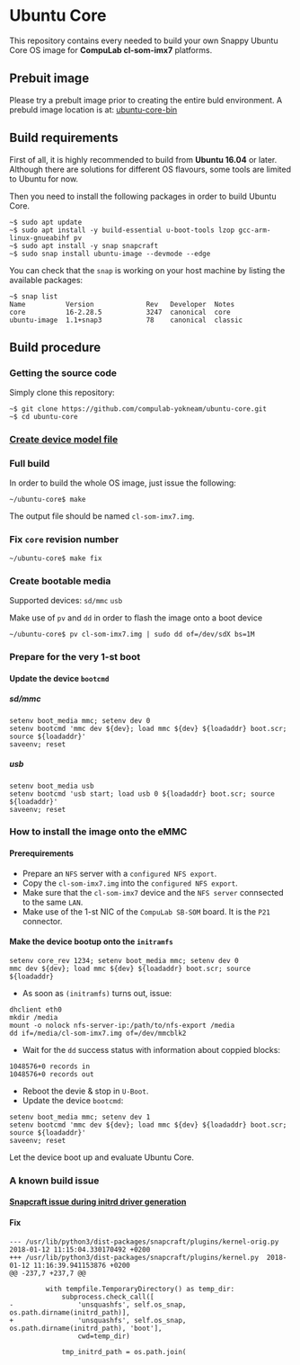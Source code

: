 # Ubuntu Core

This repository contains every needed to build your own Snappy Ubuntu Core OS image for **CompuLab cl-som-imx7** platforms.

## Prebuit image
Please try a prebult image prior to creating the entire buld environment.
A prebuld image location is at:  [ubuntu-core-bin](https://github.com/compulab-yokneam/ubuntu-core-bin/tree/master#ubuntu-core-bin)

## Build requirements

First of all, it is highly recommended to build from **Ubuntu 16.04** or later. Although there are solutions for different OS flavours, some tools are limited to Ubuntu for now.

Then you need to install the following packages in order to build Ubuntu Core.
```
~$ sudo apt update
~$ sudo apt install -y build-essential u-boot-tools lzop gcc-arm-linux-gnueabihf pv
~$ sudo apt install -y snap snapcraft
~$ sudo snap install ubuntu-image --devmode --edge
```

You can check that the `snap` is working on your host machine by listing the available packages:
```
~$ snap list
Name          Version             Rev   Developer  Notes
core          16-2.28.5           3247  canonical  core
ubuntu-image  1.1+snap3           78    canonical  classic
```

## Build procedure

### Getting the source code

Simply clone this repository:
```
~$ git clone https://github.com/compulab-yokneam/ubuntu-core.git
~$ cd ubuntu-core
```

### [Create device model file](./model#model-assertion)

### Full build

In order to build the whole OS image, just issue the following:
```
~/ubuntu-core$ make
```
The output file should be named `cl-som-imx7.img`.

### Fix `core` revision number
```
~/ubuntu-core$ make fix
```

### Create bootable media
Supported devices: `sd/mmc` `usb`

Make use of `pv` and `dd` in order to flash the image onto a boot device

```
~/ubuntu-core$ pv cl-som-imx7.img | sudo dd of=/dev/sdX bs=1M
```

### Prepare for the very 1-st boot
#### Update the device `bootcmd`
##### sd/mmc
```
setenv boot_media mmc; setenv dev 0
setenv bootcmd 'mmc dev ${dev}; load mmc ${dev} ${loadaddr} boot.scr; source ${loadaddr}'
saveenv; reset
```
##### usb
```
setenv boot_media usb
setenv bootcmd 'usb start; load usb 0 ${loadaddr} boot.scr; source ${loadaddr}'
saveenv; reset
```
### How to install the image onto the eMMC
#### Prerequirements 
* Prepare an `NFS` server with a `configured NFS export`.
* Copy the `cl-som-imx7.img` into the `configured NFS export`.
* Make sure that the `cl-som-imx7` device and the `NFS server` connsected to the same `LAN`.
* Make use of the 1-st NIC of the `CompuLab SB-SOM` board. It is the `P21` connector.
#### Make the device bootup onto the `initramfs`
```
setenv core_rev 1234; setenv boot_media mmc; setenv dev 0
mmc dev ${dev}; load mmc ${dev} ${loadaddr} boot.scr; source ${loadaddr}
```
* As soon as `(initramfs)` turns out, issue:
```
dhclient eth0
mkdir /media
mount -o nolock nfs-server-ip:/path/to/nfs-export /media
dd if=/media/cl-som-imx7.img of=/dev/mmcblk2
```
* Wait for the `dd` success status with information about coppied blocks:
```
1048576+0 records in
1048576+0 records out
```
* Reboot the devie & stop in `U-Boot`.
* Update the device `bootcmd`:
```
setenv boot_media mmc; setenv dev 1
setenv bootcmd 'mmc dev ${dev}; load mmc ${dev} ${loadaddr} boot.scr; source ${loadaddr}'
saveenv; reset
```

Let the device boot up and evaluate Ubuntu Core.

### A known build issue
#### [Snapcraft issue during initrd driver generation](https://bugs.launchpad.net/snapcraft/+bug/1739400)
#### Fix
```
--- /usr/lib/python3/dist-packages/snapcraft/plugins/kernel-orig.py	2018-01-12 11:15:04.330170492 +0200
+++ /usr/lib/python3/dist-packages/snapcraft/plugins/kernel.py	2018-01-12 11:16:39.941153876 +0200
@@ -237,7 +237,7 @@

         with tempfile.TemporaryDirectory() as temp_dir:
             subprocess.check_call([
-                'unsquashfs', self.os_snap, os.path.dirname(initrd_path)],
+                'unsquashfs', self.os_snap, os.path.dirname(initrd_path), 'boot'],
                 cwd=temp_dir)

             tmp_initrd_path = os.path.join(
```
